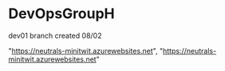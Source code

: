 
# DevOpsGroupH
dev01 branch created 08/02

"https://neutrals-minitwit.azurewebsites.net",
"https://neutrals-minitwit.azurewebsites.net"
